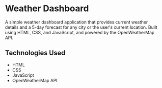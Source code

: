 # Weather Dashboard

A simple weather dashboard application that provides current weather details and a 5-day forecast for any city or the user's current location. Built using HTML, CSS, and JavaScript, and powered by the OpenWeatherMap API.

## Technologies Used
- HTML
- CSS
- JavaScript
- OpenWeatherMap API
